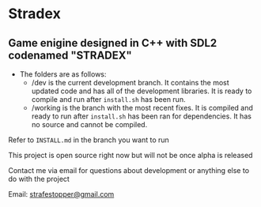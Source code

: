 # Stradex
## Game enigine designed in C++ with SDL2 codenamed "STRADEX"

* The folders are as follows:
  * /dev is the current development branch. It contains the most updated code and has all of the development libraries. It is ready to compile and run after `install.sh` has been run.
  * /working is the branch with the most recent fixes. It is compiled and ready to run after `install.sh` has been ran for dependencies. It has no source and cannot be compiled.

Refer to `INSTALL.md` in the branch you want to run

This project is open source right now but will not be once alpha is released

Contact me via email for questions about development or anything else to do with the project

Email: strafestopper@gmail.com
